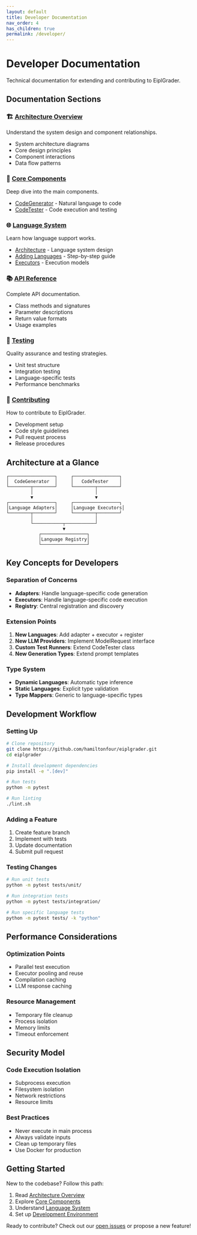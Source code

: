 ```yaml
---
layout: default
title: Developer Documentation
nav_order: 4
has_children: true
permalink: /developer/
---
```


# Developer Documentation

Technical documentation for extending and contributing to EiplGrader.

## Documentation Sections

### 🏗️ [Architecture Overview](architecture.html)
Understand the system design and component relationships.
- System architecture diagrams
- Core design principles
- Component interactions
- Data flow patterns

### 🧩 [Core Components](components/)
Deep dive into the main components.
- [CodeGenerator](components/codegen.html) - Natural language to code
- [CodeTester](components/tester.html) - Code execution and testing

### 🌐 [Language System](languages/)
Learn how language support works.
- [Architecture](languages/architecture.html) - Language system design
- [Adding Languages](languages/adding-languages.html) - Step-by-step guide
- [Executors](languages/executors.html) - Execution models

### 📚 [API Reference](api/)
Complete API documentation.
- Class methods and signatures
- Parameter descriptions
- Return value formats
- Usage examples

### 🧪 [Testing](testing.html)
Quality assurance and testing strategies.
- Unit test structure
- Integration testing
- Language-specific tests
- Performance benchmarks

### 🤝 [Contributing](contributing.html)
How to contribute to EiplGrader.
- Development setup
- Code style guidelines
- Pull request process
- Release procedures

## Architecture at a Glance

```
┌─────────────────┐     ┌─────────────────┐
│  CodeGenerator  │     │   CodeTester    │
└────────┬────────┘     └────────┬────────┘
         │                       │
         ▼                       ▼
┌─────────────────┐     ┌─────────────────┐
│Language Adapters│     │Language Executors│
└────────┬────────┘     └────────┬────────┘
         │                       │
         └───────────┬───────────┘
                     ▼
            ┌─────────────────┐
            │Language Registry│
            └─────────────────┘
```

## Key Concepts for Developers

### Separation of Concerns
- **Adapters**: Handle language-specific code generation
- **Executors**: Handle language-specific code execution
- **Registry**: Central registration and discovery

### Extension Points
1. **New Languages**: Add adapter + executor + register
2. **New LLM Providers**: Implement ModelRequest interface
3. **Custom Test Runners**: Extend CodeTester class
4. **New Generation Types**: Extend prompt templates

### Type System
- **Dynamic Languages**: Automatic type inference
- **Static Languages**: Explicit type validation
- **Type Mappers**: Generic to language-specific types

## Development Workflow

### Setting Up
```bash
# Clone repository
git clone https://github.com/hamiltonfour/eiplgrader.git
cd eiplgrader

# Install development dependencies
pip install -e ".[dev]"

# Run tests
python -m pytest

# Run linting
./lint.sh
```

### Adding a Feature
1. Create feature branch
2. Implement with tests
3. Update documentation
4. Submit pull request

### Testing Changes
```bash
# Run unit tests
python -m pytest tests/unit/

# Run integration tests
python -m pytest tests/integration/

# Run specific language tests
python -m pytest tests/ -k "python"
```

## Performance Considerations

### Optimization Points
- Parallel test execution
- Executor pooling and reuse
- Compilation caching
- LLM response caching

### Resource Management
- Temporary file cleanup
- Process isolation
- Memory limits
- Timeout enforcement

## Security Model

### Code Execution Isolation
- Subprocess execution
- Filesystem isolation
- Network restrictions
- Resource limits

### Best Practices
- Never execute in main process
- Always validate inputs
- Clean up temporary files
- Use Docker for production

## Getting Started

New to the codebase? Follow this path:

1. Read [Architecture Overview](architecture.html)
2. Explore [Core Components](components/)
3. Understand [Language System](languages/architecture.html)
4. Set up [Development Environment](contributing.html#setup)

Ready to contribute? Check out our [open issues](https://github.com/hamiltonfour/eiplgrader/issues) or propose a new feature!